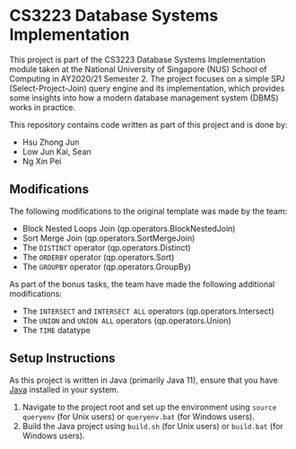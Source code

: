 # CS3223 Database Systems Implementation

This project is part of the CS3223 Database Systems Implementation module taken at the National University of Singapore (NUS) School of Computing in AY2020/21 Semester 2. The project focuses on a simple SPJ (Select-Project-Join) query engine and its implementation, which provides some insights into how a modern database management system (DBMS) works in practice.

This repository contains code written as part of this project and is done by:

- Hsu Zhong Jun
- Low Jun Kai, Sean
- Ng Xin Pei

## Modifications
The following modifications to the original template was made by the team:

- Block Nested Loops Join (qp.operators.BlockNestedJoin)
- Sort Merge Join (qp.operators.SortMergeJoin)
- The `DISTINCT` operator (qp.operators.Distinct)
- The `ORDERBY` operator (qp.operators.Sort)
- The `GROUPBY` operator (qp.operators.GroupBy)

As part of the bonus tasks, the team have made the following additional modifications:

- The `INTERSECT` and `INTERSECT ALL` operators (qp.operators.Intersect)
- The `UNION` and `UNION ALL` operators (qp.operators.Union)
- The `TIME` datatype

## Setup Instructions
As this project is written in Java (primarily Java 11), ensure that you have [Java](https://openjdk.java.net/projects/jdk/11/) installed in your system.

1. Navigate to the project root and set up the environment using `source queryenv` (for Unix users) or `queryenv.bat` (for Windows users).
2. Build the Java project using `build.sh` (for Unix users) or `build.bat` (for Windows users).
